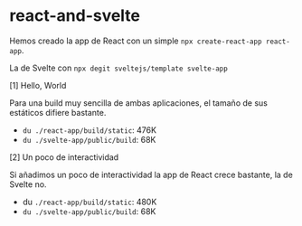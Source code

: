 # react-and-svelte

Hemos creado la app de React con un simple `npx create-react-app react-app`.

La de Svelte con `npx degit sveltejs/template svelte-app`

[1] Hello, World

Para una build muy sencilla de ambas aplicaciones, el tamaño de sus estáticos difiere bastante.

- `du ./react-app/build/static`: 476K
- `du ./svelte-app/public/build`: 68K

[2] Un poco de interactividad

Si añadimos un poco de interactividad la app de React crece bastante, la de Svelte no.

- du `./react-app/build/static`: 480K
- `du ./svelte-app/public/build`: 68K

